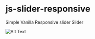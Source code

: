 # js-slider-responsive

Simple Vanilla Responsive slider Slider


![Alt Text](https://media.giphy.com/media/vFKqnCdLPNOKc/giphy.gif)
